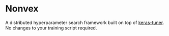 # Nonvex
A distributed hyperparameter search framework built on top of [keras-tuner](https://github.com/keras-team/keras-tuner). No changes to your training script required.
